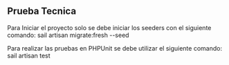 ## Prueba Tecnica

Para Iniciar el proyecto solo se debe iniciar los seeders con el siguiente comando:
sail artisan migrate:fresh --seed

Para realizar las pruebas en PHPUnit se debe utilizar el siguiente comando:
sail artisan test